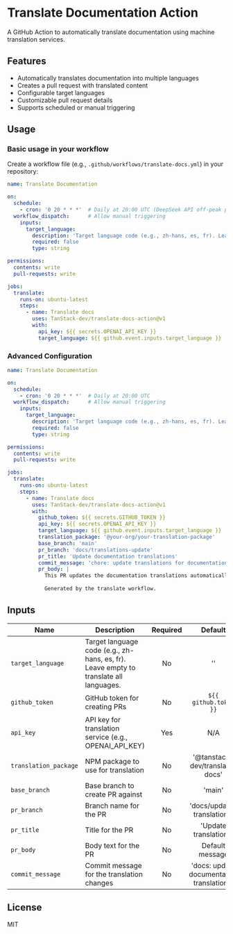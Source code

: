 # Translate Documentation Action

A GitHub Action to automatically translate documentation using machine translation services.

## Features

- Automatically translates documentation into multiple languages
- Creates a pull request with translated content
- Configurable target languages
- Customizable pull request details
- Supports scheduled or manual triggering

## Usage

### Basic usage in your workflow

Create a workflow file (e.g., `.github/workflows/translate-docs.yml`) in your repository:

```yaml
name: Translate Documentation

on:
  schedule:
    - cron: '0 20 * * *'  # Daily at 20:00 UTC (DeepSeek API off-peak pricing window 16:30-00:30 UTC)
  workflow_dispatch:      # Allow manual triggering
    inputs:
      target_language:
        description: 'Target language code (e.g., zh-hans, es, fr). Leave empty to translate all languages.'
        required: false
        type: string

permissions:
  contents: write
  pull-requests: write

jobs:
  translate:
    runs-on: ubuntu-latest
    steps:
      - name: Translate docs
        uses: TanStack-dev/translate-docs-action@v1
        with:
          api_key: ${{ secrets.OPENAI_API_KEY }}
          target_language: ${{ github.event.inputs.target_language }}
```

### Advanced Configuration

```yaml
name: Translate Documentation

on:
  schedule:
    - cron: '0 20 * * *'  # Daily at 20:00 UTC
  workflow_dispatch:      # Allow manual triggering
    inputs:
      target_language:
        description: 'Target language code (e.g., zh-hans, es, fr). Leave empty to translate all languages.'
        required: false
        type: string

permissions:
  contents: write
  pull-requests: write

jobs:
  translate:
    runs-on: ubuntu-latest
    steps:
      - name: Translate docs
        uses: TanStack-dev/translate-docs-action@v1
        with:
          github_token: ${{ secrets.GITHUB_TOKEN }}
          api_key: ${{ secrets.OPENAI_API_KEY }}
          target_language: ${{ github.event.inputs.target_language }}
          translation_package: '@your-org/your-translation-package'
          base_branch: 'main'
          pr_branch: 'docs/translations-update'
          pr_title: 'Update documentation translations'
          commit_message: 'chore: update translations for documentation'
          pr_body: |
            This PR updates the documentation translations automatically.
            
            Generated by the translate workflow.
```

## Inputs

| Name | Description | Required | Default |
|------|-------------|:--------:|:-------:|
| `target_language` | Target language code (e.g., zh-hans, es, fr). Leave empty to translate all languages. | No | '' |
| `github_token` | GitHub token for creating PRs | No | `${{ github.token }}` |
| `api_key` | API key for translation service (e.g., OPENAI_API_KEY) | Yes | N/A |
| `translation_package` | NPM package to use for translation | No | '@tanstack-dev/translate-docs' |
| `base_branch` | Base branch to create PR against | No | 'main' |
| `pr_branch` | Branch name for the PR | No | 'docs/update-translations' |
| `pr_title` | Title for the PR | No | 'Update translations' |
| `pr_body` | Body text for the PR | No | Default message |
| `commit_message` | Commit message for the translation changes | No | 'docs: update documentation translations' |

## License

MIT